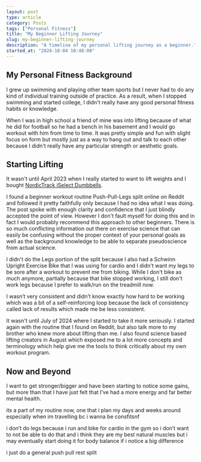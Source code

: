 ```yaml
---
layout: post
type: article
category: Posts
tags: ["Personal Fitness"]
title: "My Beginner Lifting Journey"
slug: my-beginner-lifting-journey
description: "A timeline of my personal lifting journey as a beginner."
started_at: "2024-10-04 10:40:00"
---
```


## My Personal Fitness Background

I grew up swimming and playing other team sports but I never had to do any kind of individual training outside of practice. As a result, when I stopped swimming and started college, I didn't really have any good personal fitness habits or knowledge.

When I was in high school a friend of mine was into lifting because of what he did for football so he had a bench in his basement and I would go workout with him from time to time. It was pretty simple and fun with slight focus on form but mostly just as a way to hang out and talk to each other because I didn't really have any particular strength or aesthetic goals.

## Starting Lifting

It wasn't until April 2023 when I really started to want to lift weights and I bought [NordicTrack iSelect Dumbbells](https://www.theverge.com/23022416/nordictrack-iselect-adjustable-dumbbells-review-amazon-alexa).

I found a beginner workout routine Push-Pull-Legs split online on Reddit and followed it pretty faithfully only because I had no idea what I was doing. The post spoke with enough clarity and confidence that I just blindly accepted the point of view. However I don't fault myself for doing this and in fact I would probably recommend this approach to other beginners. There is so much conflicting information out there on exercise science that can easily be confusing without the proper context of your personal goals as well as the background knowledge to be able to separate pseudoscience from actual science.

I didn't do the Legs portion of the split because I also had a Schwinn Upright Exercise Bike that I was using for cardio and I didn't want my legs to be sore after a workout to prevent me from biking. While I don't bike as much anymore, partially because that bike stopped working, I still don't work legs because I prefer to walk/run on the treadmill now.

I wasn’t very consistent and didn’t know exactly how hard to be working which was a bit of a self-reinforcing loop because the lack of consistency called lack of results which made me be less consistent.

It wasn't until July of 2024 where I started to take it more seriously. I started again with the routine that I found on Reddit, but also talk more to my brother who knew more about lifting than me. I also found science based lifting creators in August which exposed me to a lot more concepts and terminology which help give me the tools to think critically about my own workout program.

## Now and Beyond

I want to get stronger/bigger and have been starting to notice some gains, but more than that I have just felt that I’ve had a more energy and far better mental health.

its a part of my routine now, one that i plan my days and weeks around especially when im travelling bc i wanna be consfitsnf  

i don’t do legs because i run and bike for cardio in the gym so i don’t want to not be able to do that and i think they are my best natural muscles but i may eventually start doing it for body balance if i notice a big difference 

i just do a general push pull rest split 